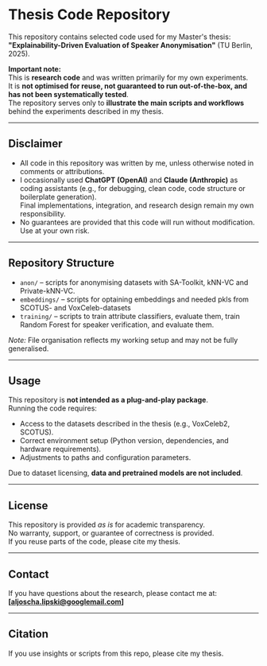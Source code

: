 # Thesis Code Repository

This repository contains selected code used for my Master's thesis:  
**"Explainability-Driven Evaluation of Speaker Anonymisation"** (TU Berlin, 2025).

**Important note:**  
This is **research code** and was written primarily for my own experiments.  
It is **not optimised for reuse, not guaranteed to run out-of-the-box, and has not been systematically tested**.  
The repository serves only to **illustrate the main scripts and workflows** behind the experiments described in my thesis.

---

## Disclaimer

- All code in this repository was written by me, unless otherwise noted in comments or attributions.
- I occasionally used **ChatGPT (OpenAI)** and **Claude (Anthropic)** as coding assistants (e.g., for debugging, clean code, code structure or boilerplate generation).  
  Final implementations, integration, and research design remain my own responsibility.
- No guarantees are provided that this code will run without modification. Use at your own risk.

---

## Repository Structure

- `anon/` – scripts for anonymising datasets with SA-Toolkit, kNN-VC and Private-kNN-VC.
- `embeddings/` – scripts for optaining embeddings and needed pkls from SCOTUS- and VoxCeleb-datasets
- `training/` – scripts to train attribute classifiers, evaluate them, train Random Forest for speaker verification, and evaluate them.

_Note:_ File organisation reflects my working setup and may not be fully generalised.

---

## Usage

This repository is **not intended as a plug-and-play package**.  
Running the code requires:

- Access to the datasets described in the thesis (e.g., VoxCeleb2, SCOTUS).
- Correct environment setup (Python version, dependencies, and hardware requirements).
- Adjustments to paths and configuration parameters.

Due to dataset licensing, **data and pretrained models are not included**.

---

## License

This repository is provided _as is_ for academic transparency.  
No warranty, support, or guarantee of correctness is provided.  
If you reuse parts of the code, please cite my thesis.

---

## Contact

If you have questions about the research, please contact me at:  
**[aljoscha.lipski@googlemail.com]**

---

## Citation

If you use insights or scripts from this repo, please cite my thesis.
